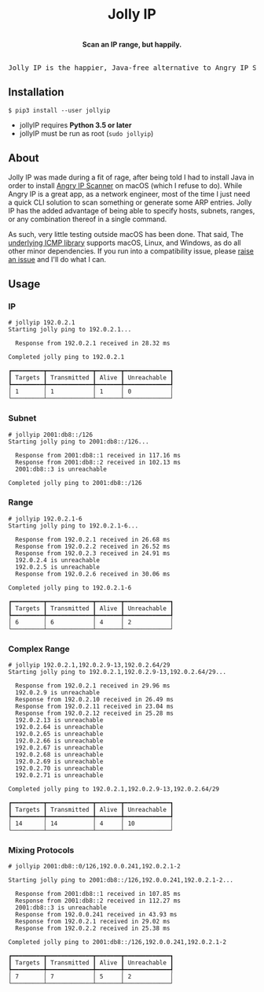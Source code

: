 <div align="center">
  <br/>
  <h1>Jolly IP</h1>
  <br/>
  <strong>Scan an IP range, but happily.</strong>
  <br/>
  <br/>
  <pre>Jolly IP is the happier, Java-free alternative to Angry IP Scanner.</pre>
</div>

## Installation

```console
$ pip3 install --user jollyip
```

- jollyIP requires **Python 3.5 or later**
- jollyIP must be run as root (`sudo jollyip`)

## About

Jolly IP was made during a fit of rage, after being told I had to install Java in order to install [Angry IP Scanner](https://angryip.org/) on macOS (which I refuse to do). While Angry IP is a great app, as a network engineer, most of the time I just need a quick CLI solution to scan something or generate some ARP entries. Jolly IP has the added advantage of being able to specify hosts, subnets, ranges, or any combination thereof in a single command.

As such, very little testing outside macOS has been done. That said, The [underlying ICMP library](https://github.com/ValentinBELYN/icmplib) supports macOS, Linux, and Windows, as do all other minor dependencies. If you run into a compatibility issue, please [raise an issue](https://github.com/checktheroads/jollyip/issues) and I'll do what I can.

## Usage

### IP

```console
# jollyip 192.0.2.1
Starting jolly ping to 192.0.2.1...

  Response from 192.0.2.1 received in 28.32 ms

Completed jolly ping to 192.0.2.1

┏━━━━━━━━━┳━━━━━━━━━━━━━┳━━━━━━━┳━━━━━━━━━━━━━┓
┃ Targets ┃ Transmitted ┃ Alive ┃ Unreachable ┃
┡━━━━━━━━━╇━━━━━━━━━━━━━╇━━━━━━━╇━━━━━━━━━━━━━┩
│ 1       │ 1           │ 1     │ 0           │
└─────────┴─────────────┴───────┴─────────────┘
```

### Subnet

```console
# jollyip 2001:db8::/126
Starting jolly ping to 2001:db8::/126...

  Response from 2001:db8::1 received in 117.16 ms
  Response from 2001:db8::2 received in 102.13 ms
  2001:db8::3 is unreachable

Completed jolly ping to 2001:db8::/126
```

### Range

```console
# jollyip 192.0.2.1-6
Starting jolly ping to 192.0.2.1-6...

  Response from 192.0.2.1 received in 26.68 ms
  Response from 192.0.2.2 received in 26.52 ms
  Response from 192.0.2.3 received in 24.91 ms
  192.0.2.4 is unreachable
  192.0.2.5 is unreachable
  Response from 192.0.2.6 received in 30.06 ms

Completed jolly ping to 192.0.2.1-6

┏━━━━━━━━━┳━━━━━━━━━━━━━┳━━━━━━━┳━━━━━━━━━━━━━┓
┃ Targets ┃ Transmitted ┃ Alive ┃ Unreachable ┃
┡━━━━━━━━━╇━━━━━━━━━━━━━╇━━━━━━━╇━━━━━━━━━━━━━┩
│ 6       │ 6           │ 4     │ 2           │
└─────────┴─────────────┴───────┴─────────────┘
```

### Complex Range
```console
# jollyip 192.0.2.1,192.0.2.9-13,192.0.2.64/29
Starting jolly ping to 192.0.2.1,192.0.2.9-13,192.0.2.64/29...

  Response from 192.0.2.1 received in 29.96 ms
  192.0.2.9 is unreachable
  Response from 192.0.2.10 received in 26.49 ms
  Response from 192.0.2.11 received in 23.04 ms
  Response from 192.0.2.12 received in 25.28 ms
  192.0.2.13 is unreachable
  192.0.2.64 is unreachable
  192.0.2.65 is unreachable
  192.0.2.66 is unreachable
  192.0.2.67 is unreachable
  192.0.2.68 is unreachable
  192.0.2.69 is unreachable
  192.0.2.70 is unreachable
  192.0.2.71 is unreachable

Completed jolly ping to 192.0.2.1,192.0.2.9-13,192.0.2.64/29

┏━━━━━━━━━┳━━━━━━━━━━━━━┳━━━━━━━┳━━━━━━━━━━━━━┓
┃ Targets ┃ Transmitted ┃ Alive ┃ Unreachable ┃
┡━━━━━━━━━╇━━━━━━━━━━━━━╇━━━━━━━╇━━━━━━━━━━━━━┩
│ 14      │ 14          │ 4     │ 10          │
└─────────┴─────────────┴───────┴─────────────┘
```

### Mixing Protocols
```console
# jollyip 2001:db8::0/126,192.0.0.241,192.0.2.1-2

Starting jolly ping to 2001:db8::/126,192.0.0.241,192.0.2.1-2...

  Response from 2001:db8::1 received in 107.85 ms
  Response from 2001:db8::2 received in 112.27 ms
  2001:db8::3 is unreachable
  Response from 192.0.0.241 received in 43.93 ms
  Response from 192.0.2.1 received in 29.02 ms
  Response from 192.0.2.2 received in 25.38 ms

Completed jolly ping to 2001:db8::/126,192.0.0.241,192.0.2.1-2

┏━━━━━━━━━┳━━━━━━━━━━━━━┳━━━━━━━┳━━━━━━━━━━━━━┓
┃ Targets ┃ Transmitted ┃ Alive ┃ Unreachable ┃
┡━━━━━━━━━╇━━━━━━━━━━━━━╇━━━━━━━╇━━━━━━━━━━━━━┩
│ 7       │ 7           │ 5     │ 2           │
└─────────┴─────────────┴───────┴─────────────┘
```